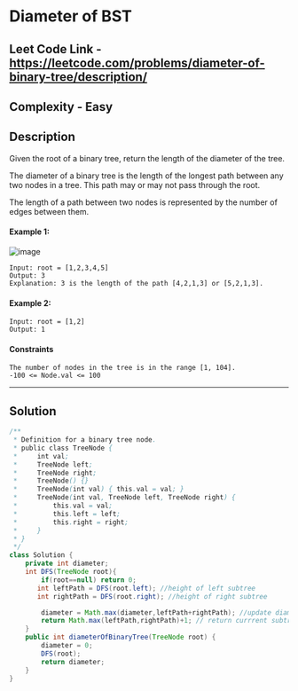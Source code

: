 # Diameter of BST

## Leet Code Link - https://leetcode.com/problems/diameter-of-binary-tree/description/

## Complexity - Easy

## Description

Given the root of a binary tree, return the length of the diameter of the tree.

The diameter of a binary tree is the length of the longest path between any two nodes in a tree. This path may or may not pass through the root.

The length of a path between two nodes is represented by the number of edges between them.

#### Example 1:
![image](https://github.com/user-attachments/assets/1685de60-5400-42bd-a95f-1a907e2d3774)

```plaintext
Input: root = [1,2,3,4,5]
Output: 3
Explanation: 3 is the length of the path [4,2,1,3] or [5,2,1,3].
```
#### Example 2:
```plaintext
Input: root = [1,2]
Output: 1
```
#### Constraints
```plaintext
The number of nodes in the tree is in the range [1, 104].
-100 <= Node.val <= 100
```
---
## Solution
```java
/**
 * Definition for a binary tree node.
 * public class TreeNode {
 *     int val;
 *     TreeNode left;
 *     TreeNode right;
 *     TreeNode() {}
 *     TreeNode(int val) { this.val = val; }
 *     TreeNode(int val, TreeNode left, TreeNode right) {
 *         this.val = val;
 *         this.left = left;
 *         this.right = right;
 *     }
 * }
 */
class Solution {
    private int diameter;
    int DFS(TreeNode root){
        if(root==null) return 0;
       int leftPath = DFS(root.left); //height of left subtree
       int rightPath = DFS(root.right); //height of right subtree

        diameter = Math.max(diameter,leftPath+rightPath); //update diameter
        return Math.max(leftPath,rightPath)+1; // return currrent subtree height
    }
    public int diameterOfBinaryTree(TreeNode root) {
        diameter = 0;
        DFS(root);
        return diameter;
    }
}
```
